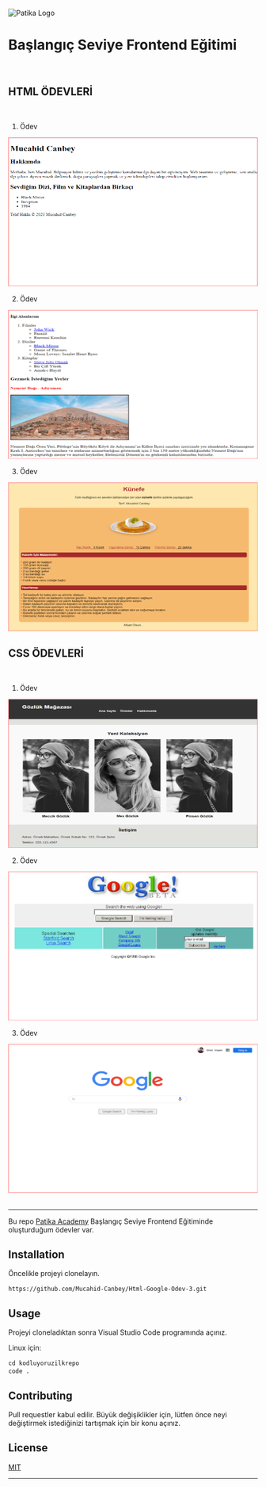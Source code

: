  <br>
 

<img src="https://academy.patika.dev/_next/image?url=https%3A%2F%2Fpatika-prod.s3.eu-central-1.amazonaws.com%2FstaticFiles%2Facademy-logo.png&w=256&q=75" alt="Patika Logo" width="250" height="50" />



# Başlangıç Seviye Frontend Eğitimi



<br>

## HTML ÖDEVLERİ

<br>

1. Ödev

<img src="images/html_1.png" alt="Patika Logo" width="900" height="300" />

<br>

2. Ödev

<img src="images/html_2.png" alt="Patika Logo" width="900" height="300" />

<br>

3. Ödev

<img src="images/html_3.png" alt="Patika Logo" width="900" height="300" />


<br>

## CSS ÖDEVLERİ

<br>

1. Ödev

<img src="images/css_1.png" alt="Patika Logo" width="900" height="300" />

<br>

2. Ödev

<img src="images/css_2.png" alt="Patika Logo" width="900" height="300" />

<br>

3. Ödev

<img src="images/css_3.png" alt="Patika Logo" width="900" height="300" />


<br>

<br>



<hr>

 Bu repo [Patika Academy](https://academy.patika.dev/tr) Başlangıç Seviye Frontend Eğitiminde oluşturduğum ödevler var. 



## Installation

Öncelikle projeyi clonelayın.

```
https://github.com/Mucahid-Canbey/Html-Google-Odev-3.git
```

## Usage
Projeyi cloneladıktan sonra Visual Studio Code programında açınız.

Linux için:
```
cd kodluyoruzilkrepo
code .
```
## Contributing
Pull requestler kabul edilir. Büyük değişiklikler için, lütfen önce neyi değiştirmek istediğinizi tartışmak için bir konu açınız.
## License
[MIT](https://choosealicense.com/licenses/mit/)

<hr>




